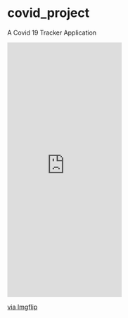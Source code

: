 # covid_project

A Covid 19 Tracker Application

<div style="width:260px;max-width:100%;"><div style="height:0;padding-bottom:221.54%;position:relative;"><iframe width="260" height="576" style="position:absolute;top:0;left:0;width:100%;height:100%;" frameBorder="0" src="https://imgflip.com/embed/6nttwx"></iframe></div><p><a href="https://imgflip.com/gif/6nttwx">via Imgflip</a></p></div>
